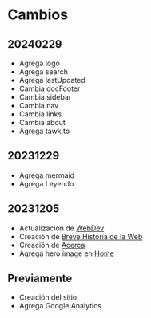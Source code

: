 # Cambios

## 20240229

- Agrega logo
- Agrega search
- Agrega lastUpdated
- Cambia docFooter
- Cambia sidebar
- Cambia nav
- Cambia links
- Cambia about
- Agrega tawk.to

## 20231229

- Agrega mermaid
- Agrega Leyendo

## 20231205

- Actualización de [WebDev](webdev)
- Creación de [Breve Historia de la Web](web-historia)
- Creación de [Acerca](about)
- Agrega hero image en [Home](/)

## Previamente

- Creación del sitio
- Agrega Google Analytics